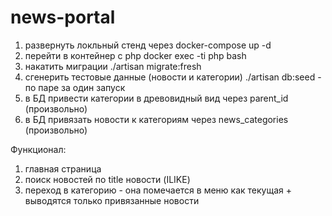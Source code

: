 # news-portal

1. развернуть локльный стенд через docker-compose up -d
2. перейти в контейнер с php docker exec -ti php bash
3. накатить миграции ./artisan migrate:fresh
4. сгенерить тестовые данные (новости и категории) ./artisan db:seed - по паре за один запуск
5. в БД привести категории в древовидный вид через parent_id (произвольно)
6. в БД привязать новости к категориям через news_categories (произвольно)

Функционал:
1. главная страница
2. поиск новостей по title новости (ILIKE)
3. переход в категорию - она помечается в меню как текущая + выводятся только привязанные новости